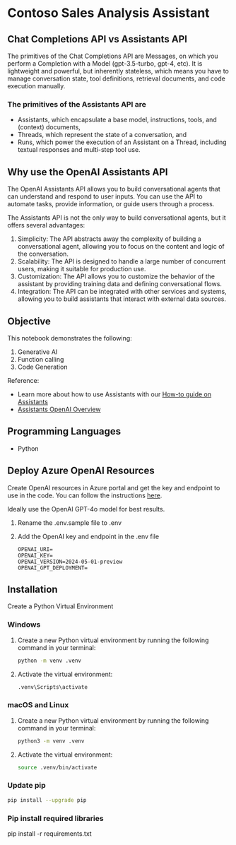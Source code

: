 # Contoso Sales Analysis Assistant

## Chat Completions API vs Assistants API

The primitives of the Chat Completions API are Messages, on which you perform a Completion with a Model (gpt-3.5-turbo, gpt-4, etc). It is lightweight and powerful, but inherently stateless, which means you have to manage conversation state, tool definitions, retrieval documents, and code execution manually.

### The primitives of the Assistants API are

- Assistants, which encapsulate a base model, instructions, tools, and (context) documents,
- Threads, which represent the state of a conversation, and
- Runs, which power the execution of an Assistant on a Thread, including textual responses and multi-step tool use.

## Why use the OpenAI Assistants API

The OpenAI Assistants API allows you to build conversational agents that can understand and respond to user inputs. You can use the API to automate tasks, provide information, or guide users through a process.

The Assistants API is not the only way to build conversational agents, but it offers several advantages:

1. Simplicity: The API abstracts away the complexity of building a conversational agent, allowing you to focus on the content and logic of the conversation.
2. Scalability: The API is designed to handle a large number of concurrent users, making it suitable for production use.
3. Customization: The API allows you to customize the behavior of the assistant by providing training data and defining conversational flows.
4. Integration: The API can be integrated with other services and systems, allowing you to build assistants that interact with external data sources.

## Objective

This notebook demonstrates the following:

1. Generative AI
1. Function calling
1. Code Generation

Reference:
- Learn more about how to use Assistants with our [How-to guide on Assistants](https://learn.microsoft.com/en-us/azure/ai-services/openai/how-to/assistant)
- [Assistants OpenAI Overview](https://platform.openai.com/docs/assistants/overview) 

## Programming Languages
 - Python

## Deploy Azure OpenAI Resources

Create OpenAI resources in Azure portal and get the key and endpoint to use in the code. You can follow the instructions [here](https://learn.microsoft.com/en-us/azure/ai-services/openai/how-to/create-resource).

Ideally use the OpenAI GPT-4o model for best results.

1. Rename the .env.sample file to .env
2. Add the OpenAI key and endpoint in the .env file

    ```text
    OPENAI_URI=
    OPENAI_KEY=
    OPENAI_VERSION=2024-05-01-preview
    OPENAI_GPT_DEPLOYMENT=
    ```
    
  ## Installation

Create a Python Virtual Environment

### Windows

1. Create a new Python virtual environment by running the following command in your terminal:

    ```bash
    python -m venv .venv
    ```

2. Activate the virtual environment:

    ```bash
    .venv\Scripts\activate
    ```

### macOS and Linux

1. Create a new Python virtual environment by running the following command in your terminal:

    ```bash
    python3 -m venv .venv
    ```

2. Activate the virtual environment:

    ```bash
    source .venv/bin/activate
    ```

### Update pip

```bash
pip install --upgrade pip
```

### Pip install required libraries

pip install -r requirements.txt




